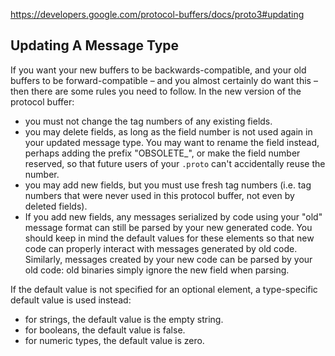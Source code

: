 https://developers.google.com/protocol-buffers/docs/proto3#updating

## Updating A Message Type

If you want your new buffers to be backwards-compatible, 
and your old buffers to be forward-compatible – and you almost certainly do want this – then there are some rules you need to follow. 
In the new version of the protocol buffer:

- you must not change the tag numbers of any existing fields.
- you may delete fields, as long as the field number is not used again in your updated message type. 
You may want to rename the field instead, perhaps adding the prefix "OBSOLETE_", 
or make the field number reserved, so that future users of your `.proto` can't accidentally reuse the number.
- you may add new fields, but you must use fresh tag numbers 
(i.e. tag numbers that were never used in this protocol buffer, not even by deleted fields).
- If you add new fields, any messages serialized by code using your "old" message format 
can still be parsed by your new generated code. 
You should keep in mind the default values for these elements so that 
new code can properly interact with messages generated by old code. 
Similarly, messages created by your new code can be parsed by your old code: 
old binaries simply ignore the new field when parsing. 

If the default value is not specified for an optional element, 
a type-specific default value is used instead: 
- for strings, the default value is the empty string. 
- for booleans, the default value is false. 
- for numeric types, the default value is zero. 
